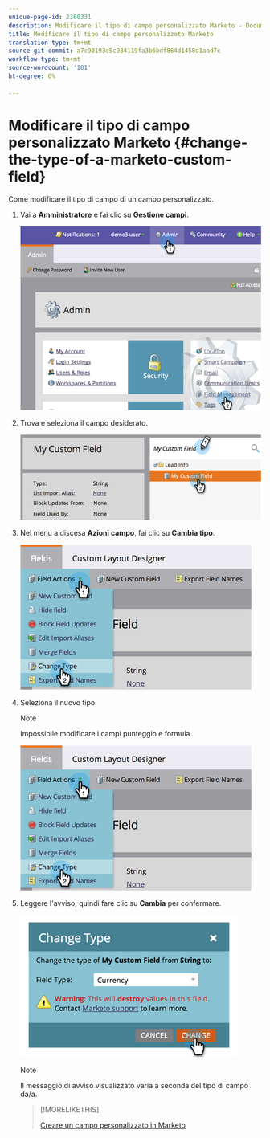```yaml
---
unique-page-id: 2360331
description: Modificare il tipo di campo personalizzato Marketo - Documenti Marketo - Documentazione del prodotto
title: Modificare il tipo di campo personalizzato Marketo
translation-type: tm+mt
source-git-commit: a7c90193e5c934119fa3b6bdf864d1458d1aad7c
workflow-type: tm+mt
source-wordcount: '101'
ht-degree: 0%

---
```



# Modificare il tipo di campo personalizzato Marketo {#change-the-type-of-a-marketo-custom-field}

Come modificare il tipo di campo di un campo personalizzato.

1. Vai a **Amministratore** e fai clic su **Gestione campi**.

   ![](assets/image2014-9-18-13-3a4-3a39.png)

1. Trova e seleziona il campo desiderato.

   ![](assets/image2014-9-18-13-3a4-3a48.png)

1. Nel menu a discesa **Azioni campo**, fai clic su **Cambia tipo**.

   ![](assets/image2014-9-18-13-3a4-3a57.png)

1. Seleziona il nuovo tipo.

   >[!NOTE]
   >
   >Impossibile modificare i campi punteggio e formula.

   ![](assets/change-the-type-of-a-marketo-custom-field-4.png)

1. Leggere l&#39;avviso, quindi fare clic su **Cambia** per confermare.

   ![](assets/image2014-9-18-13-3a5-3a23.png)

   >[!NOTE]
   >
   >Il messaggio di avviso visualizzato varia a seconda del tipo di campo da/a.

   >[!MORELIKETHIS]
   >
   >[Creare un campo personalizzato in Marketo](/help/marketo/product-docs/administration/field-management/create-a-custom-field-in-marketo.md)
